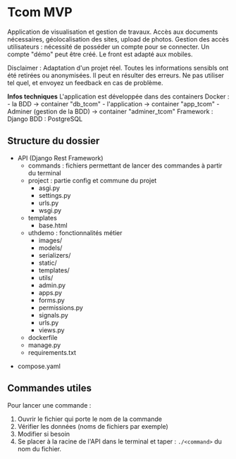 
# Tcom MVP 

Application de visualisation et gestion de travaux. Accès aux documents nécessaires, géolocalisation des sites, upload de photos. 
Gestion des accès utilisateurs : nécessité de posséder un compte pour se connecter. Un compte "démo" peut être créé. 
Le front est adapté aux mobiles. 

Disclaimer : Adaptation d'un projet réel. Toutes les informations sensibls ont été retirées ou anonymisées. Il peut en résulter des erreurs. Ne pas utiliser tel quel, et envoyez un feedback en cas de problème. 


**Infos techniques** 
L'application est développée dans des containers Docker : 
    - la BDD -> container "db_tcom" 
    - l'application -> container "app_tcom" 
    - Adminer (gestion de la BDD) -> container "adminer_tcom" 
Framework : Django 
BDD : PostgreSQL 


## Structure du dossier 

+  API (Django Rest Framework) 
    + commands : fichiers permettant de lancer des commandes à partir du terminal 
    + project : partie config et commune du projet 
        - asgi.py 
        - settings.py 
        - urls.py 
        - wsgi.py 
    + templates 
        - base.html 
    + uthdemo : fonctionnalités métier 
        + images/ 
        + models/ 
        + serializers/ 
        + static/ 
        + templates/ 
        + utils/ 
        - admin.py 
        - apps.py 
        - forms.py 
        - permissions.py  
        - signals.py 
        - urls.py 
        - views.py 
    - dockerfile 
    - manage.py 
    - requirements.txt 
- compose.yaml 


## Commandes utiles 

Pour lancer une commande : 
1. Ouvrir le fichier qui porte le nom de la commande 
2. Vérifier les données (noms de fichiers par exemple) 
3. Modifier si besoin 
4. Se placer à la racine de l'API dans le terminal et taper : `./<command>` du nom du fichier. 


